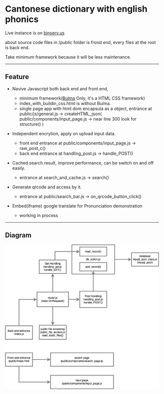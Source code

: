 # Cantonese dictionary with english phonics

Live instance is on [binserv.us](binserv.us) 


about source code 
files in /public folder is frond end,
every files at the root is back end.

Take minimum framework because it will be less maintenance.

---


## Feature
- Navive Javascript both back end and front end, 
  - minimum framework([Bulma](bulma.io) Only, it's a HTML CSS framework)
  - index_with_buildin_css.html is without Bulma.
  - single page app with html dom encapsula as a object, entrance at public/js/general.js -> createHTML_json( public/components/input_page.js -> near line 300 look for structure() )  

- Independent encrytion, apply on upload input data.
  - front end entrance at public/components/input_page.js -> raw_post_c()
  - back end entrance at handling_post.js -> handle_POST()

- Cached search result, improve performance, can be switch on and off easily.
  - entrance at search_and_cache.js -> search()

- Generate qrcode and access by it.
  - entrance at public/search_bar.js -> on_qrcode_button_click()

- Embed(iframe) google translate for Pronunciation demonstration
  - working in process

---

## Diagram 
![haha!](https://raw.githubusercontent.com/hector918/cantonese_dictionary/main/cd.drawio.png "ha ha ha")
